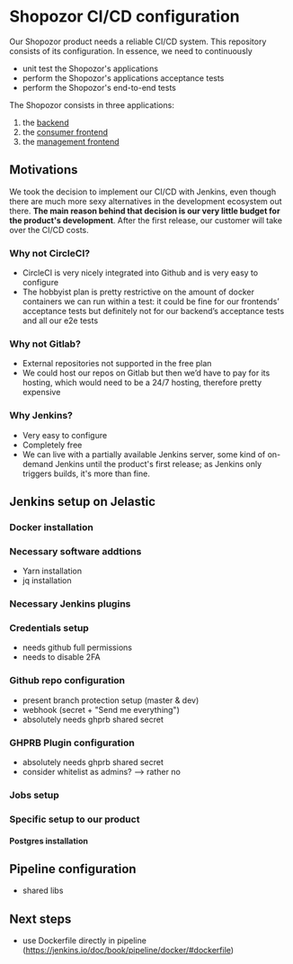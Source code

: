 # Shopozor CI/CD configuration

Our Shopozor product needs a reliable CI/CD system. This repository consists of its configuration. In essence, we need to continuously

* unit test the Shopozor's applications
* perform the Shopozor's applications acceptance tests
* perform the Shopozor's end-to-end tests

The Shopozor consists in three applications: 

1. the [backend](https://github.com/softozor/shopozor-backend)
2. the [consumer frontend](https://bitbucket.org/softozor/shopozor-consumer-frontend)
3. the [management frontend](https://bitbucket.org/softozor/shopozor-management-frontend)

## Motivations

We took the decision to implement our CI/CD with Jenkins, even though there are much more sexy alternatives in the development ecosystem out there. **The main reason behind that decision is our very little budget for the product's development**. After the first release, our customer will take over the CI/CD costs.

### Why not CircleCI?

* CircleCI is very nicely integrated into Github and is very easy to configure
* The hobbyist plan is pretty restrictive on the amount of docker containers we can run within a test: it could be fine for our frontends’ acceptance tests but definitely not for our backend’s acceptance tests and all our e2e tests

### Why not Gitlab?

* External repositories not supported in the free plan
* We could host our repos on Gitlab but then we’d have to pay for its hosting, which would need to be a 24/7 hosting, therefore pretty expensive


### Why Jenkins?

* Very easy to configure
* Completely free
* We can live with a partially available Jenkins server, some kind of on-demand Jenkins until the product's first release; as Jenkins only triggers builds, it's more than fine.

## Jenkins setup on Jelastic

### Docker installation

### Necessary software addtions

* Yarn installation
* jq installation

### Necessary Jenkins plugins

### Credentials setup

- needs github full permissions
- needs to disable 2FA

### Github repo configuration

- present branch protection setup (master & dev)
- webhook (secret + "Send me everything")
- absolutely needs ghprb shared secret

### GHPRB Plugin configuration

- absolutely needs ghprb shared secret
- consider whitelist as admins? --> rather no

### Jobs setup

### Specific setup to our product

#### Postgres installation

## Pipeline configuration

- shared libs

## Next steps

- use Dockerfile directly in pipeline (https://jenkins.io/doc/book/pipeline/docker/#dockerfile)